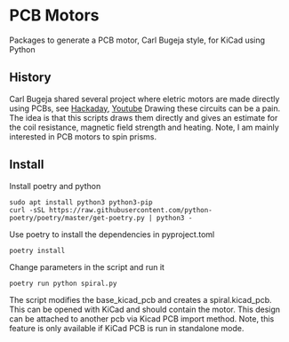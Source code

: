 # PCB Motors

Packages to generate a PCB motor, Carl Bugeja style, for KiCad using Python

## History

Carl Bugeja shared several project where eletric motors are made directly using PCBs,
see [Hackaday](https://hackaday.io/CarlBugeja), [Youtube](https://www.youtube.com/c/CarlBugeja)
Drawing these circuits can be a pain. The idea is that this scripts draws them directly and gives an
estimate for the coil resistance, magnetic field strength and heating.
Note, I am mainly interested in PCB motors to spin prisms.

## Install
Install poetry and python
```console
sudo apt install python3 python3-pip
curl -sSL https://raw.githubusercontent.com/python-poetry/poetry/master/get-poetry.py | python3 -
```
Use poetry to install the dependencies in pyproject.toml
```console
poetry install
```
Change parameters in the script and run it
```console
poetry run python spiral.py
```
The script modifies the base_kicad_pcb and creates a spiral.kicad_pcb.
This can be opened with KiCad and should contain the motor.
This design can be attached to another pcb via Kicad PCB import method.
Note, this feature is only available if KiCad PCB is run in standalone mode.
